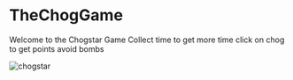# TheChogGame
Welcome to the Chogstar Game
Collect time to get more time
click on chog to get points
avoid bombs


![chogstar](https://github.com/user-attachments/assets/fad6de4b-3f0e-46e8-a8b5-26b6451c0b76)
